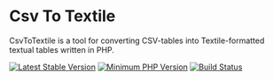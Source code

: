 # Csv To Textile

CsvToTextile is a tool for converting CSV-tables into Textile-formatted textual tables written in PHP.

[![Latest Stable Version](https://img.shields.io/packagist/v/dmromanov/csvtotextile.svg?style=flat)](https://packagist.org/packages/dmromanov/csvtotextile)
[![Minimum PHP Version](https://img.shields.io/badge/php-%3E%3D%207.0-8892BF.svg?style=flat)](https://php.net/)
[![Build Status](https://travis-ci.org/dmromanov/csvtotextile.svg?branch=master)](https://travis-ci.org/dmromanov/csvtotextile)

